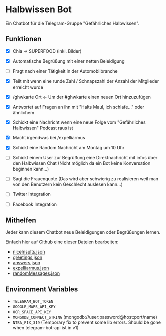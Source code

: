# Halbwissen Bot

Ein Chatbot für die Telegram-Gruppe "Gefährliches Halbwissen".

## Funktionen
- [x] Chia => SUPERFOOD (inkl. Bilder)
- [x] Automatische Begrüßung mit einer netten Beleidigung
- [ ] Fragt nach einer Tätigkeit in der Automobilbranche
- [x] Teilt mit wenn eine runde Zahl / Schnapszahl der Anzahl der Mitglieder erreicht wurde
- [x] /ghwkarte Ort <- Um der #ghwkarte einen neuen Ort hinzuzufügen
- [x] Antwortet auf Fragen an ihn mit "Halts Maul, ich schlafe..." oder ähnlichem
- [x] Schickt eine Nachricht wenn eine neue Folge vom "Gefährliches Halbwissen" Podcast raus ist
- [x] Macht irgendwas bei /expelliarmus
- [x] Schickt eine Random Nachricht am Montag um 10 Uhr
- [ ] Schickt einem User zur Begrüßung eine Direktnachricht mit infos über den Halbwissen Chat (Nicht möglich da ein Bot keine Konversation beginnen kann...)
- [ ] Sagt die Frauenquote (Das wird aber schwierig zu realisieren weil man von den Benutzern kein Geschlecht auslesen kann...)
- [ ] Twitter Integration
- [ ] Facebook Integration


## Mithelfen
Jeder kann diesem Chatbot neue Beleidigungen oder Begrüßungen lernen.

Einfach hier auf Github eine dieser Dateien bearbeiten:
- [niceInsults.json](https://github.com/bahuma/halbwissenbot/edit/master/texts/niceInsults.json)
- [greetings.json](https://github.com/bahuma/halbwissenbot/edit/master/texts/greetings.json)
- [answers.json](https://github.com/bahuma/halbwissenbot/edit/master/texts/answers.json)
- [expelliarmus.json](https://github.com/bahuma/halbwissenbot/edit/master/texts/expelliarmus.json)
- [randomMessages.json](https://github.com/bahuma/halbwissenbot/edit/master/texts/randomMessages.json)


## Environment Variables
- `TELEGRAM_BOT_TOKEN`
- `GOOGLE_MAPS_API_KEY`
- `OCR_SPACE_API_KEY`
- `MONGODB_CONNECT_STRING` (mongodb://user:password@host:port/name)
- `NTBA_FIX_319` (Temporary fix to prevent some lib errors. Should be gone when telegram-bot-api ist in v1)
